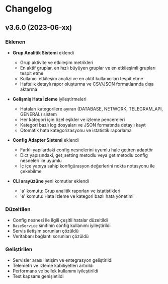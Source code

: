 # Changelog

## v3.6.0 (2023-06-xx)

### Eklenen

- **Grup Analitik Sistemi** eklendi
  - Grup aktivite ve etkileşim metrikleri
  - En aktif gruplar, en hızlı büyüyen gruplar ve en etkileşimli grupları tespit etme
  - Kullanıcı etkileşim analizi ve en aktif kullanıcıları tespit etme
  - Haftalık detaylı rapor oluşturma ve CSV/JSON formatlarında dışa aktarma

- **Gelişmiş Hata İzleme** iyileştirmeleri
  - Hataları kategorilere ayıran (DATABASE, NETWORK, TELEGRAM_API, GENERAL) sistem
  - Her kategori için özel eşikler ve izleme pencereleri 
  - Kategori bazlı log dosyaları ve JSON formatında detaylı kayıt
  - Otomatik hata kategorizasyonu ve istatistik raporlama

- **Config Adapter Sistemi** eklendi
  - Farklı yapılardaki config nesnelerini uyumlu hale getiren adaptör
  - Dict yapısındaki, get_setting metodlu veya get metodlu config nesneleri ile uyumlu
  - İç içe yapıya sahip konfigürasyon değerlerini nokta notasyonu ile çekebilme

- **CLI arayüzüne** yeni komutlar eklendi
  - 'a' komutu: Grup analitik raporları ve istatistikleri 
  - 'e' komutu: Hata izleme ve kategori bazlı hata yönetimi

### Düzeltilen

- Config nesnesi ile ilgili çeşitli hatalar düzeltildi
- `BaseService` sınıfının config kullanımı iyileştirildi
- Servis iletişim sorunları çözüldü
- Veritabanı bağlantı sorunları çözüldü

### Geliştirilen

- Servisler arası iletişim ve entegrasyon geliştirildi
- Telemetri ve izleme kabiliyetleri artırıldı
- Performans ve bellek kullanımı iyileştirildi
- Test kapsamı genişletildi
